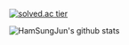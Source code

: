[![solved.ac tier](http://mazassumnida.wtf/api/generate_badge?boj=god1857)](https://solved.ac/god1857)

![HamSungJun's github stats](https://github-readme-stats.vercel.app/api?username=HamSungJun&show_icons=true)

